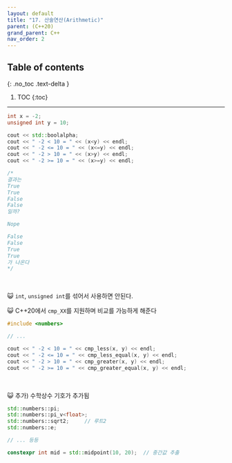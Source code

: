 ```yaml
---
layout: default
title: "17. 산술연산(Arithmetic)"
parent: (C++20)
grand_parent: C++
nav_order: 2
---
```


## Table of contents
{: .no_toc .text-delta }

1. TOC
{:toc}

---

```cpp
int x = -2;
unsigned int y = 10;

cout << std::boolalpha;
cout << " -2 < 10 = " << (x<y) << endl;
cout << " -2 <= 10 = " << (x<=y) << endl;
cout << " -2 > 10 = " << (x>y) << endl;
cout << " -2 >= 10 = " << (x>=y) << endl;

/*
결과는
True
True
False
False
일까?

Nope

False
False
True
True
가 나온다
*/
```

<br>

😺 `int`, `unsigned int`를 섞어서 사용하면 안된다.

😺 C++20에서 `cmp_XX`를 지원하며 비교를 가능하게 해준다

```cpp
#include <numbers>

// ...

cout << " -2 < 10 = " << cmp_less(x, y) << endl;
cout << " -2 <= 10 = " << cmp_less_equal(x, y) << endl;
cout << " -2 > 10 = " << cmp_greater(x, y) << endl;
cout << " -2 >= 10 = " << cmp_greater_equal(x, y) << endl;
```

<br>

😺 추가) 수학상수 기호가 추가됨

```cpp
std::numbers::pi;
std::numbers::pi_v<float>;
std::numbers::sqrt2;     // 루트2
std::numbers::e;

// ... 등등

constexpr int mid = std::midpoint(10, 20);  // 중간값 추출
```